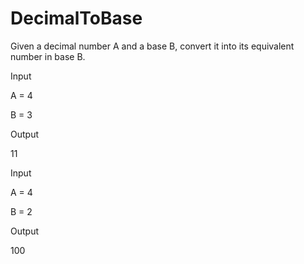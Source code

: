 # DecimalToBase
Given a decimal number A and a base B, convert it into its equivalent number in base B.


Input

A = 4

B = 3

Output


11

Input


A = 4

B = 2

Output

100
